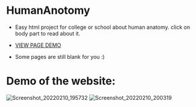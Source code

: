 # HumanAnotomy
- Easy html project for college or school about human anatomy. click on body part to read about it.

- [ VIEW PAGE DEMO ](humananatomy.infinityfreeapp.com)

- Some pages are still blank for you :)


# Demo of the website:

![Screenshot_20220210_195732](https://user-images.githubusercontent.com/63858190/153429154-79a4b892-3826-4eae-9621-4a21140dbddb.png)
![Screenshot_20220210_200319](https://user-images.githubusercontent.com/63858190/153429173-2e1d8b36-fb8a-417f-a22d-d3fd9e8a76b2.png)

